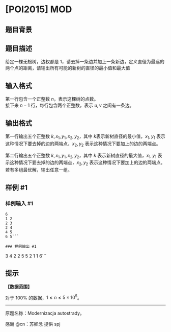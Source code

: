 # [POI2015] MOD

## 题目背景



## 题目描述

给定一棵无根树，边权都是 $1$，请去掉一条边并加上一条新边，定义直径为最远的两个点的距离，请输出所有可能的新树的直径的最小值和最大值


## 输入格式

第一行包含一个正整数 $n$，表示这棵树的点数。  
接下来 $n-1$ 行，每行包含两个正整数，表示 $u,v$ 之间有一条边。

## 输出格式

第一行输出五个正整数 $k,x_1,y_1,x_2,y_2$，其中 $k$表示新树直径的最小值，$x_1,y_1$ 表示这种情况下要去掉的边的两端点，$x_2,y_2$ 表示这种情况下要加上的边的两端点。

第二行输出五个正整数 $k,x_1,y_1,x_2,y_2$，其中 $k$ 表示新树直径的最大值，$x_1,y_1$ 表示这种情况下要去掉的边的两端点，$x_2,y_2$ 表示这种情况下要加上的边的两端点。若有多组最优解，输出任意一组。

## 样例 #1

### 样例输入 #1
```
6
1 2
2 3
2 4
4 5
6 5```

### 样例输出 #1

```
3 4 2 2 5
5 2 1 1 6```

## 提示

**【数据范围】**

对于 $100\%$ 的数据，$1\le n \le 5\times 10^5$。

----

原题名称：Modernizacja autostrady。

感谢 @cn：苏卿念 提供 spj
